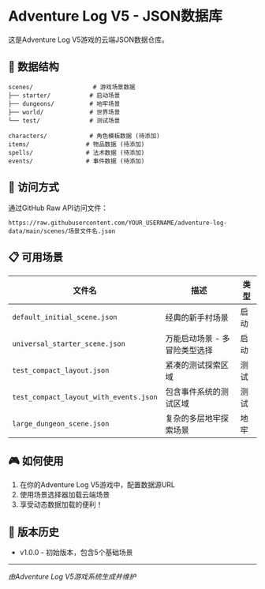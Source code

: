 # Adventure Log V5 - JSON数据库

这是Adventure Log V5游戏的云端JSON数据仓库。

## 📁 数据结构

```
scenes/                 # 游戏场景数据
├── starter/           # 启动场景
├── dungeons/          # 地牢场景
├── world/             # 世界场景
└── test/              # 测试场景

characters/            # 角色模板数据 (待添加)
items/                # 物品数据 (待添加)
spells/               # 法术数据 (待添加)
events/               # 事件数据 (待添加)
```

## 🔗 访问方式

通过GitHub Raw API访问文件：
```
https://raw.githubusercontent.com/YOUR_USERNAME/adventure-log-data/main/scenes/场景文件名.json
```

## 📋 可用场景

| 文件名 | 描述 | 类型 |
|--------|------|------|
| `default_initial_scene.json` | 经典的新手村场景 | 启动 |
| `universal_starter_scene.json` | 万能启动场景 - 多冒险类型选择 | 启动 |
| `test_compact_layout.json` | 紧凑的测试探索区域 | 测试 |
| `test_compact_layout_with_events.json` | 包含事件系统的测试区域 | 测试 |
| `large_dungeon_scene.json` | 复杂的多层地牢探索场景 | 地牢 |

## 🎮 如何使用

1. 在你的Adventure Log V5游戏中，配置数据源URL
2. 使用场景选择器加载云端场景
3. 享受动态数据加载的便利！

## 🔄 版本历史

- v1.0.0 - 初始版本，包含5个基础场景

---

*由Adventure Log V5游戏系统生成并维护*
